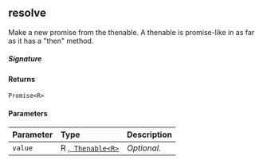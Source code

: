 ## resolve<R>

Make a new promise from the thenable. 
A thenable is promise-like in as far as it has a "then" method.

##### Signature

#### Returns
`Promise<R>`

#### Parameters


| Parameter	   | Type    | Description |
|:-------------|:---------------|:------------|
| `value`    | R ,[` Thenable<R>`](Thenable.md) | _Optional._ |

